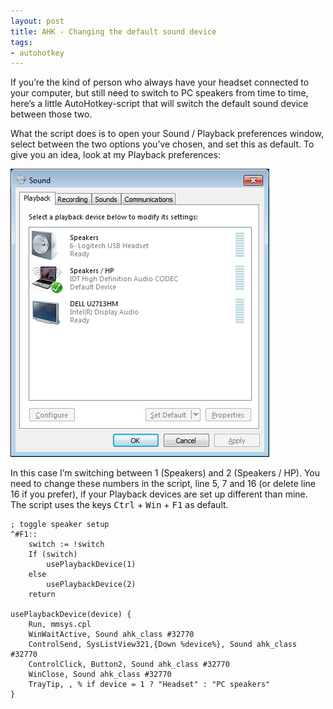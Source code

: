 ```yaml
---
layout: post
title: AHK - Changing the default sound device
tags:
- autohotkey
---
```


If you’re the kind of person who always have your headset connected to your computer, but still need to switch to PC speakers from time to time, here’s a little AutoHotkey-script that will switch the default sound device between those two.

What the script does is to open your Sound / Playback preferences window, select between the two options you’ve chosen, and set this as default. To give you an idea, look at my Playback preferences:

![](/public/sound.png)

In this case I’m switching between 1 (Speakers) and 2 (Speakers / HP). You need to change these numbers in the script, line 5, 7 and 16 (or delete line 16 if you prefer), if your Playback devices are set up different than mine. The script uses the keys <kbd>Ctrl</kbd>&nbsp;+&nbsp;<kbd>Win</kbd>&nbsp;+&nbsp;<kbd>F1</kbd> as default.

	; toggle speaker setup
	^#F1::
	    switch := !switch
	    If (switch)
	        usePlaybackDevice(1)
	    else
	        usePlaybackDevice(2)
	    return
	 
	usePlaybackDevice(device) {
	    Run, mmsys.cpl
	    WinWaitActive, Sound ahk_class #32770
	    ControlSend, SysListView321,{Down %device%}, Sound ahk_class #32770
	    ControlClick, Button2, Sound ahk_class #32770
	    WinClose, Sound ahk_class #32770
	    TrayTip, , % if device = 1 ? "Headset" : "PC speakers"
	}
